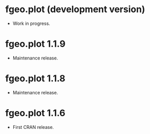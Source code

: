 # fgeo.plot (development version)

* Work in progress.

# fgeo.plot 1.1.9

* Maintenance release.

# fgeo.plot 1.1.8

* Maintenance release.

# fgeo.plot 1.1.6

* First CRAN release.
